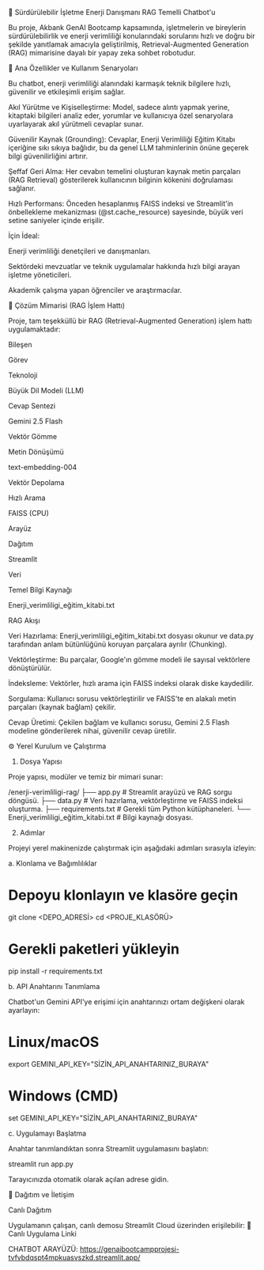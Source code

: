 🚀 Sürdürülebilir İşletme Enerji Danışmanı RAG Temelli Chatbot'u

Bu proje, Akbank GenAI Bootcamp kapsamında, işletmelerin ve bireylerin sürdürülebilirlik ve enerji verimliliği konularındaki sorularını hızlı ve doğru bir şekilde yanıtlamak amacıyla geliştirilmiş, Retrieval-Augmented Generation (RAG) mimarisine dayalı bir yapay zeka sohbet robotudur.

🌟 Ana Özellikler ve Kullanım Senaryoları

Bu chatbot, enerji verimliliği alanındaki karmaşık teknik bilgilere hızlı, güvenilir ve etkileşimli erişim sağlar.

Akıl Yürütme ve Kişiselleştirme: Model, sadece alıntı yapmak yerine, kitaptaki bilgileri analiz eder, yorumlar ve kullanıcıya özel senaryolara uyarlayarak akıl yürütmeli cevaplar sunar.

Güvenilir Kaynak (Grounding): Cevaplar, Enerji Verimliliği Eğitim Kitabı içeriğine sıkı sıkıya bağlıdır, bu da genel LLM tahminlerinin önüne geçerek bilgi güvenilirliğini artırır.

Şeffaf Geri Alma: Her cevabın temelini oluşturan kaynak metin parçaları (RAG Retrieval) gösterilerek kullanıcının bilginin kökenini doğrulaması sağlanır.

Hızlı Performans: Önceden hesaplanmış FAISS indeksi ve Streamlit'in önbellekleme mekanizması (@st.cache_resource) sayesinde, büyük veri setine saniyeler içinde erişilir.

İçin İdeal:

Enerji verimliliği denetçileri ve danışmanları.

Sektördeki mevzuatlar ve teknik uygulamalar hakkında hızlı bilgi arayan işletme yöneticileri.

Akademik çalışma yapan öğrenciler ve araştırmacılar.

🧠 Çözüm Mimarisi (RAG İşlem Hattı)

Proje, tam teşekküllü bir RAG (Retrieval-Augmented Generation) işlem hattı uygulamaktadır:

Bileşen

Görev

Teknoloji

Büyük Dil Modeli (LLM)

Cevap Sentezi

Gemini 2.5 Flash

Vektör Gömme

Metin Dönüşümü

text-embedding-004

Vektör Depolama

Hızlı Arama

FAISS (CPU)

Arayüz

Dağıtım

Streamlit

Veri

Temel Bilgi Kaynağı

Enerji_verimliligi_eğitim_kitabi.txt

RAG Akışı

Veri Hazırlama: Enerji_verimliligi_eğitim_kitabi.txt dosyası okunur ve data.py tarafından anlam bütünlüğünü koruyan parçalara ayrılır (Chunking).

Vektörleştirme: Bu parçalar, Google'ın gömme modeli ile sayısal vektörlere dönüştürülür.

İndeksleme: Vektörler, hızlı arama için FAISS indeksi olarak diske kaydedilir.

Sorgulama: Kullanıcı sorusu vektörleştirilir ve FAISS'te en alakalı metin parçaları (kaynak bağlam) çekilir.

Cevap Üretimi: Çekilen bağlam ve kullanıcı sorusu, Gemini 2.5 Flash modeline gönderilerek nihai, güvenilir cevap üretilir.

⚙️ Yerel Kurulum ve Çalıştırma

1. Dosya Yapısı

Proje yapısı, modüler ve temiz bir mimari sunar:

/enerji-verimliligi-rag/
├── app.py                      # Streamlit arayüzü ve RAG sorgu döngüsü.
├── data.py                     # Veri hazırlama, vektörleştirme ve FAISS indeksi oluşturma.
├── requirements.txt            # Gerekli tüm Python kütüphaneleri.
└── Enerji_verimliligi_eğitim_kitabi.txt # Bilgi kaynağı dosyası.


2. Adımlar

Projeyi yerel makinenizde çalıştırmak için aşağıdaki adımları sırasıyla izleyin:

a. Klonlama ve Bağımlılıklar

# Depoyu klonlayın ve klasöre geçin
git clone <DEPO_ADRESİ>
cd <PROJE_KLASÖRÜ>

# Gerekli paketleri yükleyin
pip install -r requirements.txt


b. API Anahtarını Tanımlama

Chatbot'un Gemini API'ye erişimi için anahtarınızı ortam değişkeni olarak ayarlayın:

# Linux/macOS
export GEMINI_API_KEY="SİZİN_API_ANAHTARINIZ_BURAYA"

# Windows (CMD)
set GEMINI_API_KEY="SİZİN_API_ANAHTARINIZ_BURAYA"


c. Uygulamayı Başlatma

Anahtar tanımlandıktan sonra Streamlit uygulamasını başlatın:

streamlit run app.py


Tarayıcınızda otomatik olarak açılan adrese gidin.

🔗 Dağıtım ve İletişim

Canlı Dağıtım

Uygulamanın çalışan, canlı demosu Streamlit Cloud üzerinden erişilebilir:
🔗 Canlı Uygulama Linki

CHATBOT ARAYÜZÜ: https://genaibootcampprojesi-tvfvbdqspt4mpkuasvszkd.streamlit.app/


